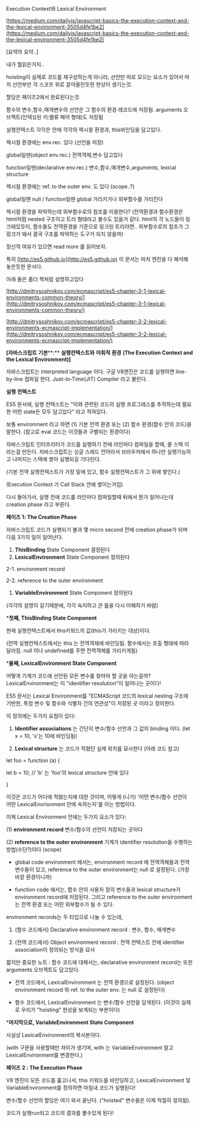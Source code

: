 Execution Context와 Lexical Environment

  

[https://medium.com/dailyjs/javascript-basics-the-execution-context-and-the-lexical-environment-3505d4fe1be2](https://medium.com/dailyjs/javascript-basics-the-execution-context-and-the-lexical-environment-3505d4fe1be2)

  

[요약의 요약..]

내가  뭘읽은거지..

hoisting이  실제로  코드를  재구성하는게  아니라, 선언만  따로  모으는  요소가  있어서  마치  선언부만  각  스코프  위로  끌어올린듯한  현상이  생기는것.

할당은  페이즈2에서  완료된다는것.

  

함수의  변수,함수,매개변수의  선언은  그  함수의  환경  레코드에  저장됨. arguments 오브젝트(인덱싱된  키:밸류  페어  형태)도  저장됨

  

실행컨텍스트  각각은  안에  각각의  렉시컬  환경과, this바인딩을  담고있다.

렉시컬 환경에는 env.rec. 있다 (선언을 저장)

global일땐(object env.rec.) 전역객체,변수 담고있다

function일땐(declarative env.rec.) 변수,함수,매개변수,arguments, lexical structure

렉시컬 환경에는 ref. to the outer env. 도 있다 (scope..?)

global일땐 null / function일땐 global 가리키거나 외부함수를 가리킨다

  

  

렉시컬  환경을  파악하는데  외부함수로의  참조를  이용한다? (전역환경과  함수환경은 html처럼 nested 구조이고  트리  형태라고  볼수도  있을거  같다. html의  각  노드들이  링크돼있듯이, 함수들도  전역환경을  기준으로  링크된  트리라면.. 외부함수로의  참조가  그  링크가  돼서  결국  구조를  파악하는  도구가  되지  않을까)

  

  

정신적 여유가 있으면 read more 를 읽어보자.

특히 [http://es5.github.io](http://es5.github.io) 이 문서는 마치 엔진을 다 해석해놓은듯한 문서다.

  

아래 둘은 좀더 책처럼 설명하고있다

[http://dmitrysoshnikov.com/ecmascript/es5-chapter-3-1-lexical-environments-common-theory/](http://dmitrysoshnikov.com/ecmascript/es5-chapter-3-1-lexical-environments-common-theory/)

[http://dmitrysoshnikov.com/ecmascript/es5-chapter-3-2-lexical-environments-ecmascript-implementation/](http://dmitrysoshnikov.com/ecmascript/es5-chapter-3-2-lexical-environments-ecmascript-implementation/)

  

  

**[자바스크립트**  **기본****:** **실행컨텍스트와**  **어휘적**  **환경** **(The Execution Context and the Lexical Environment)]**

  

자바스크립트는 interpreted language 이다. 구글 V8엔진은 코드를 실행하면 line-by-line 컴파일 한다. Just-In-Time(JIT) Compiler 라고 불린다.

  

**실행**  **컨텍스트**

ES5 문서에, 실행  컨텍스트는 "이와  관련된  코드의  실행  프로그레스를  추적하는데  필요한  어떤 state든  모두  담고있다" 라고  적혀있다.

  

보통 environment 라고 하면 (1) 기본 전역 환경 또는 (2) 함수 환경(함수 안의 코드)을 말한다. (참고로 eval 코드는 이것들과 구별되는 환경이다)

  

자바스크립트  인터프리터가  코드를  실행하기  전에  라인마다  컴파일을  할때, 콜  스택  이라는걸  만든다. 자바스크립트는  싱글  스레드  언어라서  브라우저에서  하나만  실행가능하고  나머지는  스택에  쌓아  실행되길  기다린다.

(기본  전역  실행컨텍스트가  가장  밑에  있고, 함수  실행컨텍스트가  그  위에  쌓인다.)

(Execution Context 가 Call Stack 안에 쌓이는거임)

  

다시  돌아가서, 실행  전에  코드를  라인마다  컴파일할때  뒤에서  뭔가  일어나는데 creation phase 라고  부른다.

  

**페이즈** **1: The Creation Phase**

자바스크립트 코드가 실행되기 불과 몇 micro second 전에 creation phase가 되며 다음 3가지 일이 일어난다.

1.  **ThisBinding** State Component 결정된다
2.  **LexicalEnvironment** State Component 정의된다

2-1.  environment record

2-2. reference to the outer environment

1.  **VariableEnvironment** State Component 정의된다

  

(각각의  설명이  길기때문에, 각각  숙지하고  큰  틀을  다시  이해하기  바람)

*******첫째****, ThisBinding State Component**

현재  실행컨텍스트에서 this키워드의  값(this가  가리키는  대상)이다.

(전역  실행컨텍스트에서는 this 는  전역객체에  바인딩됨. 함수에서는  호출  형태에  따라  달라짐. null 이나 undefined를  주면  전역객체를  가리키게됨)

  

*******둘째****, LexicalEnvironment State Component**

어떻게 기계가 코드에 선언된 모든 변수를 찾아야 할 곳을 아는걸까? LexicalEnvironment는 이 "identifier resolution"이 일어나는 곳이다!

  

ES5 문서는 Lexical Environment를 "ECMAScript 코드의 lexical nesting 구조에 기반한, 특정 변수 및 함수와 식별자 간의 연관성"이 저장된 곳 이라고 정의한다.

이  정의에는  두가지  요점이  있다:

1. **Identifier associations** 는 간단히 변수/함수 선언과 그 값의 binding 이다. (let x = 10, 'x'는 10에 바인딩됨)

2. **Lexical structure** 는  코드가  적혔던  실제  위치를  묘사한다 (아래  코드  참고)

let foo = function (a) {

let b = 10; // 'b' 는 'foo'의 lexical structure 안에 있다

}

이것은  코드가  어디에  적혔는지에  대한  것이며, 어떻게 (니가) '어떤  변수/함수  선언이  어떤 LexicalEnvrionment 안에  속하는지'를  아는  방법이다.

  

이제 Lexical Environment 안에는 두가지 요소가 있다:

(1) **environment record**  변수/함수의  선언이  저장되는  곳이다

(2) **reference to the outer environment**  기계가 identifier resolution을  수행하는  방법(수단?)이다 (scope)

  

- global code environment 에서는, environment record 에 전역객체들과 전역 변수들이 있고, reference to the outer environment는 null 로 설정된다. (가장 바깥 환경이니까)

- function code 에서는, 함수 안의 사용자 정의 변수들과 lexical structure가 environment record에 저장된다. 그리고 reference to the outer environment는 전역 환경 또는 어떤 외부함수가 될 수 있다.

  

environment records는 두 타입으로 나눌 수 있는데,

1. (함수 코드에서) Declarative environment record : 변수, 함수, 매개변수

2. (전역 코드에서) Object environment record : 전역 컨텍스트 안에 identifier association이 정의되는 방식을 묘사

  

짧지만 중요한 노트 : 함수 코드에 대해서는, declarative environment record는 또한 arguments 오브젝트도 담고있다.

  

- 전역 코드에서, LexicalEnvironment 는 전역 환경으로 설정된다. (object environment record 와 ref. to the outer env. 는 null 로 설정된다)

- 함수 코드에서, LexicalEnvironment 는 변수/함수 선언을 담게된다. (이것이 실제로 우리가 "hoisting" 현상을 보게되는 부분이다)

  

  

*******마지막으로****, VariableEnvironment State Component**

사실상 LexicalEnvironment의 복사본이다.

(with 구문을 사용할때만 차이가 생기며, with 는 VariableEnvironment 말고 LexicalEnvironment를 변경한다.)

  

  

**페이즈** **2 : The Execution Phase**

V8 엔진이 모든 코드를 훑고나서, this 키워드를 바인딩하고, LexicalEnvironment 및 VariableEnvironment를 정의하면 마침내 코드가 실행된다!

  

변수/함수  선언의  할당은  여기  와서  끝난다. ("hoisted" 변수들은  이제  적절히  정의됨).

코드가  실행run되고  코드의  결과를  볼수있게  된다!
<!--stackedit_data:
eyJoaXN0b3J5IjpbLTIxOTgwMDk1M119
-->